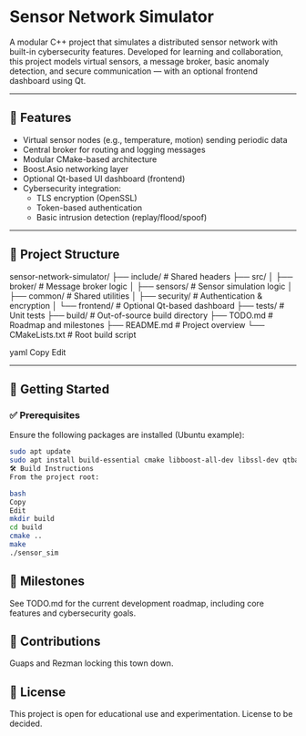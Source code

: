 # Sensor Network Simulator

A modular C++ project that simulates a distributed sensor network with built-in cybersecurity features. Developed for learning and collaboration, this project models virtual sensors, a message broker, basic anomaly detection, and secure communication — with an optional frontend dashboard using Qt.

---

## 🔧 Features

- Virtual sensor nodes (e.g., temperature, motion) sending periodic data
- Central broker for routing and logging messages
- Modular CMake-based architecture
- Boost.Asio networking layer
- Optional Qt-based UI dashboard (frontend)
- Cybersecurity integration:
  - TLS encryption (OpenSSL)
  - Token-based authentication
  - Basic intrusion detection (replay/flood/spoof)

---

## 📁 Project Structure

sensor-network-simulator/
├── include/ # Shared headers
├── src/
│ ├── broker/ # Message broker logic
│ ├── sensors/ # Sensor simulation logic
│ ├── common/ # Shared utilities
│ ├── security/ # Authentication & encryption
│ └── frontend/ # Optional Qt-based dashboard
├── tests/ # Unit tests
├── build/ # Out-of-source build directory
├── TODO.md # Roadmap and milestones
├── README.md # Project overview
└── CMakeLists.txt # Root build script

yaml
Copy
Edit

---

## 🚀 Getting Started

### ✅ Prerequisites

Ensure the following packages are installed (Ubuntu example):

```bash
sudo apt update
sudo apt install build-essential cmake libboost-all-dev libssl-dev qtbase5-dev
🛠️ Build Instructions
From the project root:

bash
Copy
Edit
mkdir build
cd build
cmake ..
make
./sensor_sim
```

## 🎯 Milestones
See TODO.md for the current development roadmap, including core features and cybersecurity goals.

## 🤝 Contributions
Guaps and Rezman locking this town down.

## 📜 License
This project is open for educational use and experimentation. License to be decided.
